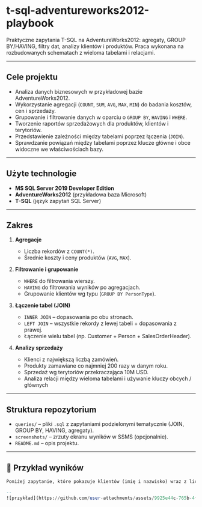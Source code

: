 # t-sql-adventureworks2012-playbook
Praktyczne zapytania T-SQL na AdventureWorks2012: agregaty, GROUP BY/HAVING, filtry dat, analizy klientów i produktów. Praca wykonana na rozbudowanych schematach z wieloma tabelami i relacjami.

---

##  Cele projektu
- Analiza danych biznesowych w przykładowej bazie AdventureWorks2012.
- Wykorzystanie agregacji (`COUNT`, `SUM`, `AVG`, `MAX`, `MIN`) do badania kosztów, cen i sprzedaży.
- Grupowanie i filtrowanie danych w oparciu o `GROUP BY`, `HAVING` i `WHERE`.
- Tworzenie raportów sprzedażowych dla produktów, klientów i terytoriów.
- Przedstawienie zależności między tabelami poprzez łączenia (`JOIN`).
- Sprawdzanie powiązań między tabelami poprzez klucze główne i obce widoczne we właściwościach bazy.

---

##  Użyte technologie
- **MS SQL Server 2019 Developer Edition**
- **AdventureWorks2012** (przykładowa baza Microsoft)
- **T-SQL** (język zapytań SQL Server)

---

##  Zakres
1. **Agregacje**  
   - Liczba rekordów z `COUNT(*)`.  
   - Średnie koszty i ceny produktów (`AVG`, `MAX`).
     
2. **Filtrowanie i grupowanie**  
   - `WHERE` do filtrowania wierszy.  
   - `HAVING` do filtrowania wyników po agregacjach.  
   - Grupowanie klientów wg typu (`GROUP BY PersonType`).  

3. **Łączenie tabel (JOIN)**  
   - `INNER JOIN` – dopasowania po obu stronach.  
   - `LEFT JOIN` – wszystkie rekordy z lewej tabeli + dopasowania z prawej.  
   - Łączenie wielu tabel (np. Customer + Person + SalesOrderHeader).  

4. **Analizy sprzedaży**  
   - Klienci z największą liczbą zamówień.  
   - Produkty zamawiane co najmniej 200 razy w danym roku.  
   - Sprzedaż wg terytoriów przekraczająca 10M USD.  
   - Analiza relacji między wieloma tabelami i używanie kluczy obcych / głównych
---

##  Struktura repozytorium
- `queries/` – pliki `.sql` z zapytaniami podzielonymi tematycznie (JOIN, GROUP BY, HAVING, agregaty).
- `screenshots/` – zrzuty ekranu wyników w SSMS (opcjonalnie).
- `README.md` – opis projektu.

---

## 📸 Przykład wyników
```sql
Poniżej zapytanie, które pokazuje klientów (imię i nazwisko) wraz z liczbą zamówień złożonych w latach 2012–2014. Wyświetlani są tylko ci klienci, którzy złożyli co najmniej 6 zamówień. Wyniki są posortowane malejąco według liczby zamówień:

--
![przykład](https://github.com/user-attachments/assets/9925e44c-765b-4f4a-bb15-4a23571f7139)

